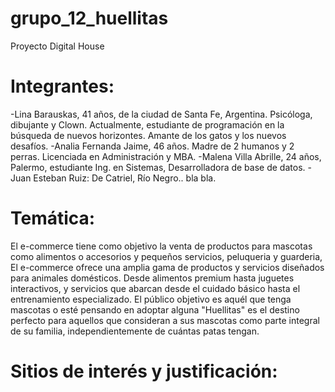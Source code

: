 # grupo_12_huellitas
Proyecto Digital House

# Integrantes:
-Lina Barauskas, 41 años, de la ciudad de Santa Fe, Argentina. Psicóloga, dibujante y Clown. Actualmente, estudiante de programación en la búsqueda de nuevos horizontes. Amante de los gatos y los nuevos desafíos.
-Analia Fernanda Jaime, 46 años. Madre de 2 humanos y 2 perras. Licenciada en Administración y MBA.
-Malena Villa Abrille, 24 años, Palermo, estudiante Ing. en Sistemas, Desarrolladora de base de datos.
-Juan Esteban Ruiz: De Catriel, Río Negro.. bla bla.


# Temática:
El e-commerce tiene como objetivo la venta de productos para mascotas como alimentos o accesorios y pequeños servicios, peluqueria y guarderia, El e-commerce ofrece una amplia gama de productos y servicios diseñados para animales domésticos. Desde alimentos premium hasta juguetes interactivos, y servicios que abarcan desde el cuidado básico hasta el entrenamiento especializado.
El público objetivo es aquél que tenga mascotas o esté pensando en adoptar alguna "Huellitas" es el destino perfecto para aquellos que consideran a sus mascotas como parte integral de su familia, independientemente de cuántas patas tengan.

# Sitios de interés y justificación:
